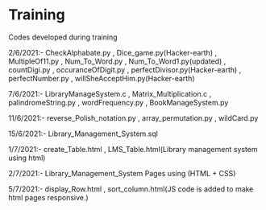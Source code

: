 # Training

Codes developed during training

2/6/2021:-  CheckAlphabate.py ,
            Dice_game.py(Hacker-earth) ,
            MultipleOf11.py ,
            Num_To_Word.py ,
            Num_To_Word1.py(updated) ,
            countDigi.py ,
            occuranceOfDigit.py ,
            perfectDivisor.py(Hacker-earth) ,
            perfectNumber.py ,
            willSheAcceptHim.py(Hacker-earth)
            

7/6/2021:-  LibraryManageSystem.c ,
            Matrix_Multiplication.c ,
            palindromeString.py ,
            wordFrequency.py ,
            BookManageSystem.py 
          
11/6/2021:-  reverse_Polish_notation.py , 
             array_permutation.py , 
             wildCard.py
             
15/6/2021:- Library_Management_System.sql
             
1/7/2021:-  create_Table.html ,
            LMS_Table.html(Library management system using html)
            
2/7/2021:- Library_Management_System Pages using (HTML + CSS)

5/7/2021:- display_Row.html ,
           sort_column.html(JS code is added to make html pages responsive.)

